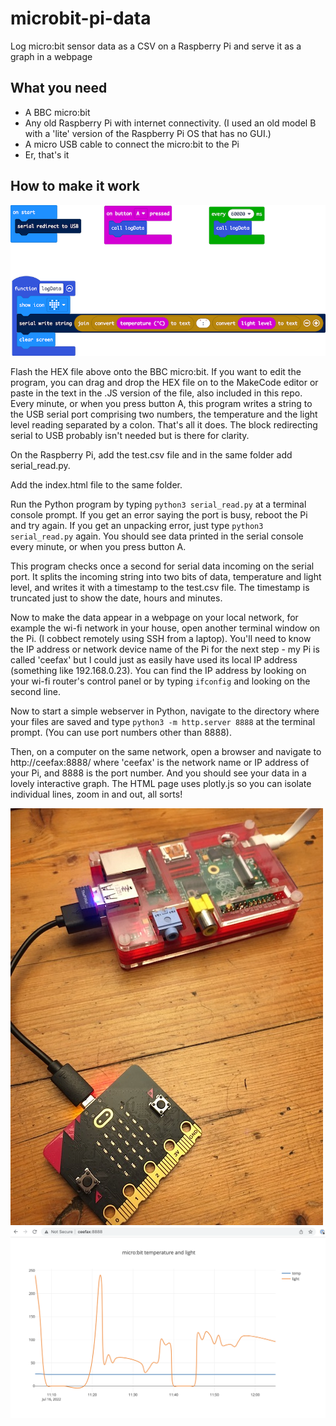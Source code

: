 # microbit-pi-data
Log micro:bit sensor data as a CSV on a Raspberry Pi and serve it as a graph in a webpage

## What you need

- A BBC micro:bit
- Any old Raspberry Pi with internet connectivity. (I used an old model B with a 'lite' version of the Raspberry Pi OS that has no GUI.)
- A micro USB cable to connect the micro:bit to the Pi
- Er, that's it

## How to make it work

![blocks in MakeCode](microbit-serial-logger-1line-string-smol.png)

Flash the HEX file above onto the BBC micro:bit. If you want to edit the program, you can drag and drop the HEX file on to the MakeCode editor or paste in the text in the .JS version of the file, also included in this repo.
Every minute, or when you press button A, this program writes a string to the USB serial port comprising two numbers, the temperature and the light level reading separated by a colon. That's all it does. The block redirecting serial to USB probably isn't needed but is there for clarity.

On the Raspberry Pi, add the test.csv file and in the same folder add serial_read.py.

Add the index.html file to the same folder. 

Run the Python program by typing `python3 serial_read.py` at a terminal console prompt. If you get an error saying the port is busy, reboot the Pi and try again. If you get an unpacking error, just type `python3 serial_read.py` again. You should see data printed in the serial console every minute, or when you press button A.

This program checks once a second for serial data incoming on the serial port. It splits the incoming string into two bits of data, temperature and light level, and writes it with a timestamp to the test.csv file. The timestamp is truncated just to show the date, hours and minutes.

Now to make the data appear in a webpage on your local network, for example the wi-fi network in your house, open another terminal window on the Pi. (I cobbect remotely using SSH from a laptop). You'll need to know the IP address or network device name of the Pi for the next step - my Pi is called 'ceefax' but I could just as easily have used its local IP address (something like 192.168.0.23). You can find the IP address by looking on your wi-fi router's control panel or by typing `ifconfig` and looking on the second line.

Now to start a simple webserver in Python, navigate to the directory where your files are saved and type `python3 -m http.server 8888` at the terminal prompt. (You can use port numbers other than 8888).

Then, on a computer on the same network, open a browser and navigate to http://ceefax:8888/ where 'ceefax' is the network name or IP address of your Pi, and 8888 is the port number. And you should see your data in a lovely interactive graph. The HTML page uses plotly.js so you can isolate individual lines, zoom in and out, all sorts!

![micro:bit and old Raspberry Pi](IMG_3857-smol.JPG)
![screenshot of webpage](screenshot.png)

